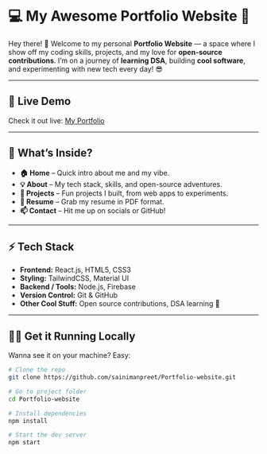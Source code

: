 # 💻 My Awesome Portfolio Website 🚀

Hey there! 👋 Welcome to my personal **Portfolio Website** — a space where I show off my coding skills, projects, and my love for **open-source contributions**. I’m on a journey of **learning DSA**, building **cool software**, and experimenting with new tech every day! 😎

---

## 🔗 Live Demo
Check it out live: [My Portfolio](https://sainimanpreet.github.io/Portfolio-website/)

---

## 🌟 What’s Inside?
- **🏠 Home** – Quick intro about me and my vibe.  
- **💡 About** – My tech stack, skills, and open-source adventures.  
- **🚀 Projects** – Fun projects I built, from web apps to experiments.  
- **📄 Resume** – Grab my resume in PDF format.  
- **📫 Contact** – Hit me up on socials or GitHub!  

---

## ⚡ Tech Stack
- **Frontend:** React.js, HTML5, CSS3  
- **Styling:** TailwindCSS, Material UI  
- **Backend / Tools:** Node.js, Firebase  
- **Version Control:** Git & GitHub  
- **Other Cool Stuff:** Open source contributions, DSA learning 💪  

---

## 🏃‍♂️ Get it Running Locally
Wanna see it on your machine? Easy:

```bash
# Clone the repo
git clone https://github.com/sainimanpreet/Portfolio-website.git

# Go to project folder
cd Portfolio-website

# Install dependencies
npm install

# Start the dev server
npm start

